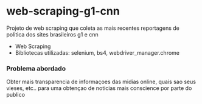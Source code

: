 # web-scraping-g1-cnn
Projeto de web scraping que coleta as mais recentes reportagens de politica dos sites brasileiros g1 e cnn

* Web Scraping 
* Bibliotecas utilizadas: selenium, bs4, webdriver_manager.chrome

### Problema abordado
Obter mais transparencia de informaçoes das midias online, quais sao seus vieses, etc.. para uma obtençao de noticias mais conscience por parte do publico
